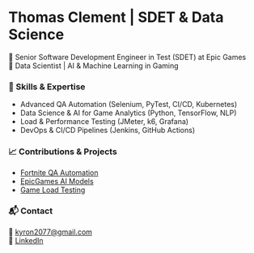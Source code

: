 # Thomas Clement | SDET & Data Science  
🔹 Senior Software Development Engineer in Test (SDET) at Epic Games  
🔹 Data Scientist | AI & Machine Learning in Gaming  

### 🚀 Skills & Expertise  
- Advanced QA Automation (Selenium, PyTest, CI/CD, Kubernetes)  
- Data Science & AI for Game Analytics (Python, TensorFlow, NLP)  
- Load & Performance Testing (JMeter, k6, Grafana)  
- DevOps & CI/CD Pipelines (Jenkins, GitHub Actions)  

### 📈 Contributions & Projects  
- [Fortnite QA Automation](https://github.com/Epic-Games-QA-Labs-Chile/fortnite-qa-automation)  
- [EpicGames AI Models](https://github.com/Epic-Games-QA-Labs-Chile/epicgames-ai-models)  
- [Game Load Testing](https://github.com/Epic-Games-QA-Labs-Chile/game-load-testing)  

### 📬 Contact  
📧 kyron2077@gmail.com  
🔗 [LinkedIn](https://linkedin.com/in/thomas-clement)  

